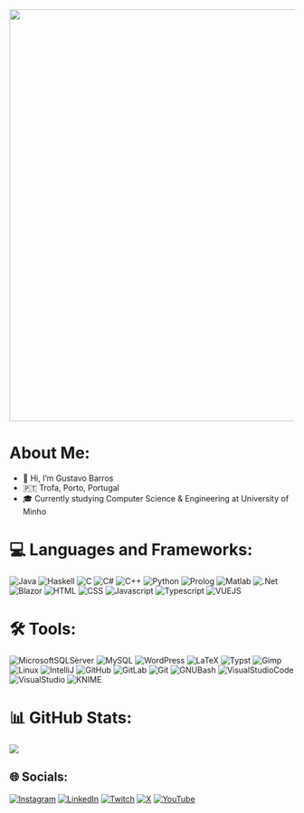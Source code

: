 <div id="header" align="center">
  <img src="https://giffiles.alphacoders.com/133/13363.gif" style="width: 728px;" />
  
</div>

# About Me:
- 👋 Hi, I’m Gustavo Barros<br>
- 🇵🇹 Trofa, Porto, Portugal<br>
- 🎓 Currently studying Computer Science & Engineering at University of Minho

# 💻 Languages and Frameworks:
![Java](https://img.shields.io/badge/java-%23ED8B00.svg?style=for-the-badge&logo=openjdk&logoColor=white)
![Haskell](https://img.shields.io/badge/Haskell-5e5086?style=for-the-badge&logo=haskell&logoColor=white) 
![C](https://img.shields.io/badge/c-%2300599C.svg?style=for-the-badge&logo=c&logoColor=white)
![C#](https://img.shields.io/badge/c%23-%23239120.svg?style=for-the-badge&logo=csharp&logoColor=white)
![C++](https://img.shields.io/badge/C%2B%2B-%2300599C?style=for-the-badge&logo=cplusplus&logoColor=white)
![Python](https://img.shields.io/badge/python-3670A0?style=for-the-badge&logo=python&logoColor=ffdd54)
![Prolog](https://img.shields.io/badge/Prolog-002050?style=for-the-badge&logo=prolog&logoColor=white)
![Matlab](https://img.shields.io/badge/MATLAB-red?style=for-the-badge&logo=matlab&logoColor=white)
![.Net](https://img.shields.io/badge/.NET-5C2D91?style=for-the-badge&logo=.net&logoColor=white)
![Blazor](https://img.shields.io/badge/Blazor-%23512BD4?style=for-the-badge&logo=blazor&logoColor=white)
![HTML](https://img.shields.io/badge/HTML-%23E34F26?style=for-the-badge&logo=html5&logoColor=%23FFFFFF)
![CSS](https://img.shields.io/badge/CSS-%231572B6?style=for-the-badge&logo=css3&logoColor=%23FFFFFF)
![Javascript](https://img.shields.io/badge/Javascript-%23F7DF1E?style=for-the-badge&logo=javascript&logoColor=white)
![Typescript](https://img.shields.io/badge/Typescript-%233178C6?style=for-the-badge&logo=typescript&logoColor=white)
![VUEJS](https://img.shields.io/badge/Vue.js-%234FC08D?style=for-the-badge&logo=vuedotjs&logoColor=white)


# 🛠️ Tools:
![MicrosoftSQLServer](https://img.shields.io/badge/Microsoft%20SQL%20Server-CC2927?style=for-the-badge&logo=microsoft%20sql%20server&logoColor=white) 
![MySQL](https://img.shields.io/badge/mysql-%2300000f.svg?style=for-the-badge&logo=mysql&logoColor=white) 
![WordPress](https://img.shields.io/badge/WordPress-%23117AC9.svg?style=for-the-badge&logo=WordPress&logoColor=white) 
![LaTeX](https://img.shields.io/badge/latex-%23008080.svg?style=for-the-badge&logo=latex&logoColor=white)
![Typst](https://img.shields.io/badge/Typst-%23239DAD?style=for-the-badge&logo=typst&logoColor=white)
![Gimp](https://img.shields.io/badge/Gimp-657D8B?style=for-the-badge&logo=gimp&logoColor=FFFFFF)
![Linux](https://img.shields.io/badge/Linux-white?style=for-the-badge&logo=linux&logoColor=black)
![IntelliJ](https://img.shields.io/badge/%20IntelliJ%20IDEA-black?style=for-the-badge&logo=intellijidea&logoColor=white)
![GitHub](https://img.shields.io/badge/GitHub-%23181717?style=for-the-badge&logo=github&logoColor=white)
![GitLab](https://img.shields.io/badge/GitLab-%23FC6D26?style=for-the-badge&logo=gitlab&logoColor=white)
![Git](https://img.shields.io/badge/Git-%23F05032?style=for-the-badge&logo=git&logoColor=white)
![GNUBash](https://img.shields.io/badge/GNU%20Bash-%234EAA25?style=for-the-badge&logo=gnubash&logoColor=white)
![VisualStudioCode](https://img.shields.io/badge/Visual%20Studio%20Code-%23008DE4?style=for-the-badge)
![VisualStudio](https://img.shields.io/badge/Visual%20Studio-%239146FF?style=for-the-badge)
![KNIME](https://img.shields.io/badge/KNIME-%23FDD800?style=for-the-badge&logo=knime&logoColor=white)

# 📊 GitHub Stats:
![](https://github-readme-stats.vercel.app/api/top-langs/?username=gustavobarros24&theme=dark&hide_border=false&include_all_commits=false&count_private=false&layout=compact&langs_count=8)<br/>

## 🌐 Socials:
[![Instagram](https://img.shields.io/badge/Instagram-%23E4405F.svg?logo=Instagram&logoColor=white)](https://instagram.com/gustavobarros24) 
[![LinkedIn](https://img.shields.io/badge/LinkedIn-%230077B5.svg?logo=linkedin&logoColor=white)](https://linkedin.com/in/gustavobarros24) 
[![Twitch](https://img.shields.io/badge/Twitch-%239146FF.svg?logo=Twitch&logoColor=white)](https://twitch.tv/zaevuofficial) 
[![X](https://img.shields.io/badge/X-black.svg?logo=X&logoColor=white)](https://x.com/gbarros24_) 
[![YouTube](https://img.shields.io/badge/YouTube-%23FF0000.svg?logo=YouTube&logoColor=white)](https://www.youtube.com/channel/UCTYTViLOLWKP14-kTZgwGXQ)
